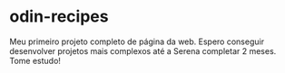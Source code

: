 # odin-recipes
Meu primeiro projeto completo de página da web. Espero conseguir desenvolver projetos mais complexos até a Serena completar 2 meses. Tome estudo!